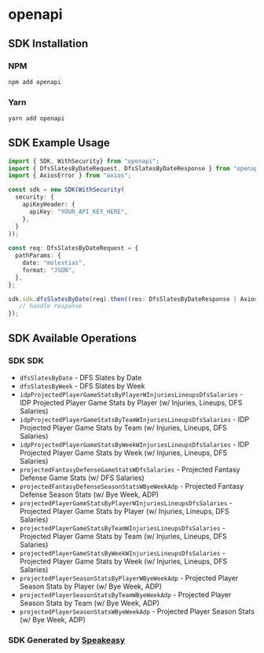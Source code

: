 # openapi

<!-- Start SDK Installation -->
## SDK Installation

### NPM

```bash
npm add openapi
```

### Yarn

```bash
yarn add openapi
```
<!-- End SDK Installation -->

<!-- Start SDK Example Usage -->
## SDK Example Usage

```typescript
import { SDK, WithSecurity} from "openapi";
import { DfsSlatesByDateRequest, DfsSlatesByDateResponse } from "openapi/src/sdk/models/operations";
import { AxiosError } from "axios";

const sdk = new SDK(WithSecurity(
  security: {
    apiKeyHeader: {
      apiKey: "YOUR_API_KEY_HERE",
    },
  }
));
    
const req: DfsSlatesByDateRequest = {
  pathParams: {
    date: "molestias",
    format: "JSON",
  },
};

sdk.sdk.dfsSlatesByDate(req).then((res: DfsSlatesByDateResponse | AxiosError) => {
   // handle response
});
```
<!-- End SDK Example Usage -->

<!-- Start SDK Available Operations -->
## SDK Available Operations

### SDK SDK

* `dfsSlatesByDate` - DFS Slates by Date
* `dfsSlatesByWeek` - DFS Slates by Week
* `idpProjectedPlayerGameStatsByPlayerWInjuriesLineupsDfsSalaries` - IDP Projected Player Game Stats by Player (w/ Injuries, Lineups, DFS Salaries)
* `idpProjectedPlayerGameStatsByTeamWInjuriesLineupsDfsSalaries` - IDP Projected Player Game Stats by Team (w/ Injuries, Lineups, DFS Salaries)
* `idpProjectedPlayerGameStatsByWeekWInjuriesLineupsDfsSalaries` - IDP Projected Player Game Stats by Week (w/ Injuries, Lineups, DFS Salaries)
* `projectedFantasyDefenseGameStatsWDfsSalaries` - Projected Fantasy Defense Game Stats (w/ DFS Salaries)
* `projectedFantasyDefenseSeasonStatsWByeWeekAdp` - Projected Fantasy Defense Season Stats (w/ Bye Week, ADP)
* `projectedPlayerGameStatsByPlayerWInjuriesLineupsDfsSalaries` - Projected Player Game Stats by Player (w/ Injuries, Lineups, DFS Salaries)
* `projectedPlayerGameStatsByTeamWInjuriesLineupsDfsSalaries` - Projected Player Game Stats by Team (w/ Injuries, Lineups, DFS Salaries)
* `projectedPlayerGameStatsByWeekWInjuriesLineupsDfsSalaries` - Projected Player Game Stats by Week (w/ Injuries, Lineups, DFS Salaries)
* `projectedPlayerSeasonStatsByPlayerWByeWeekAdp` - Projected Player Season Stats by Player (w/ Bye Week, ADP)
* `projectedPlayerSeasonStatsByTeamWByeWeekAdp` - Projected Player Season Stats by Team (w/ Bye Week, ADP)
* `projectedPlayerSeasonStatsWByeWeekAdp` - Projected Player Season Stats (w/ Bye Week, ADP)

<!-- End SDK Available Operations -->

### SDK Generated by [Speakeasy](https://docs.speakeasyapi.dev/docs/using-speakeasy/client-sdks)
